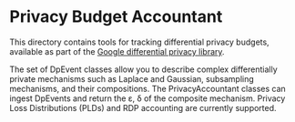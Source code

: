 # Privacy Budget Accountant

This directory contains tools for tracking differential privacy budgets, available as part of the [Google differential privacy library](https://github.com/google/differential-privacy).

The set of DpEvent classes allow you to describe complex differentially private mechanisms such as Laplace and Gaussian, subsampling mechanisms, and their compositions. The PrivacyAccountant classes can ingest DpEvents and return the ε, δ of the composite mechanism. Privacy Loss Distributions (PLDs) and RDP accounting are currently supported.




